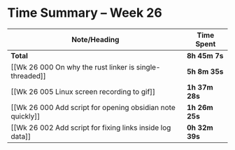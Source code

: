 # Time Summary – Week 26

| Note/Heading | Time Spent |
|--------------|------------|
| **Total** | **8h 45m 7s** |
| [[Wk 26 000 On why the rust linker is single-threaded]] | **5h 8m 35s** |
| [[Wk 26 005 Linux screen recording to gif]] | **1h 37m 28s** |
| [[Wk 26 000 Add script for opening obsidian note quickly]] | **1h 26m 25s** |
| [[Wk 26 002 Add script for fixing links inside log data]] | **0h 32m 39s** |

